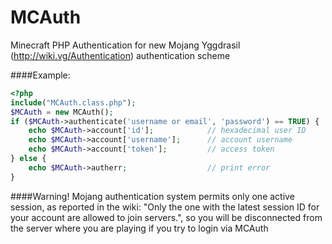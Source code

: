 MCAuth
==========

Minecraft PHP Authentication for new Mojang Yggdrasil (http://wiki.vg/Authentication) authentication scheme 

####Example:

```php
<?php
include("MCAuth.class.php");
$MCAuth = new MCAuth();
if ($MCAuth->authenticate('username or email', 'password') == TRUE) {
	echo $MCAuth->account['id'];			// hexadecimal user ID
	echo $MCAuth->account['username'];		// account username
	echo $MCAuth->account['token'];			// access token
} else {
	echo $MCAuth->autherr;					// print error
}
```

####Warning!
Mojang authentication system permits only one active session, as reported  in the wiki: 
"Only the one with the latest session ID for your account are allowed to join servers.", so you will be disconnected from the server where you are playing if you try to login via MCAuth